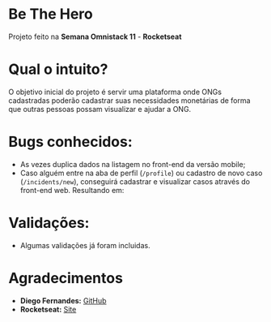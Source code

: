 
# Be The Hero 

Projeto feito na **Semana Omnistack 11** - **Rocketseat**

  

# Qual o intuito?

O objetivo inicial do projeto é servir uma plataforma onde ONGs cadastradas poderão cadastrar suas necessidades monetárias de forma que outras pessoas possam visualizar e ajudar a ONG.

  

# Bugs conhecidos:

 * As vezes duplica dados na listagem no front-end da versão mobile;
 * Caso alguém entre na aba de perfil (`/profile`) ou cadastro de novo caso (`/incidents/new`), conseguirá cadastrar e visualizar casos através do front-end web. Resultando em:

# Validações:

 * Algumas validações já foram incluidas.

#  Agradecimentos

* **Diego Fernandes:** [GitHub](https://github.com/diego3g)
* **Rocketseat:** [Site](https://rocketseat.com.br/)